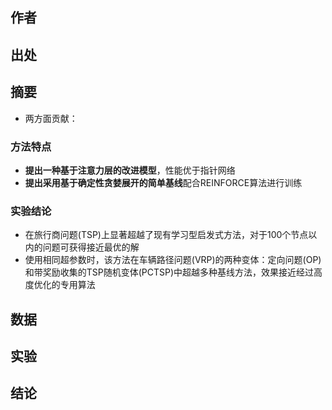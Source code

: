 ## 作者
## 出处
## 摘要
* 两方面贡献：
### 方法特点

- **提出一种基于注意力层的改进模型**，性能优于指针网络
- **提出采用基于确定性贪婪展开的简单基线**配合REINFORCE算法进行训练

### 实验结论

- 在旅行商问题(TSP)上显著超越了现有学习型启发式方法，对于100个节点以内的问题可获得接近最优的解
- 使用相同超参数时，该方法在车辆路径问题(VRP)的两种变体：定向问题(OP)和带奖励收集的TSP随机变体(PCTSP)中超越多种基线方法，效果接近经过高度优化的专用算法

## 数据

## 实验

## 结论


